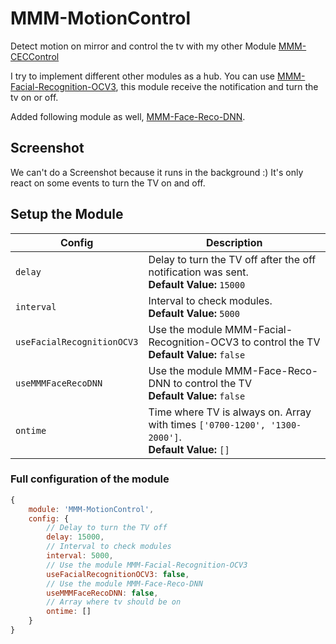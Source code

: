 # MMM-MotionControl

Detect motion on mirror and control the tv with my other Module [MMM-CECControl](https://github.com/nischi/MMM-CECControl "MMM-CECControl")

I try to implement different other modules as a hub. You can use [MMM-Facial-Recognition-OCV3](https://github.com/normyx/MMM-Facial-Recognition-OCV3 "MMM-Facial-Recognition-OCV3"), this module receive the notification and turn the tv on or off.

Added following module as well, [MMM-Face-Reco-DNN](https://github.com/nischi/MMM-Face-Reco-DNN "MMM-Face-Reco-DNN").

## Screenshot

We can't do a Screenshot because it runs in the background :) It's only react on some events to turn the TV on and off.

## Setup the Module

Config | Description
--- | ---
`delay` | Delay to turn the TV off after the off notification was sent. <br />**Default Value:** `15000`
`interval` | Interval to check modules. <br />**Default Value:** `5000`
`useFacialRecognitionOCV3`| Use the module MMM-Facial-Recognition-OCV3 to control the TV<br />**Default Value:** `false`
`useMMMFaceRecoDNN`| Use the module MMM-Face-Reco-DNN to control the TV<br />**Default Value:** `false`
`ontime`| Time where TV is always on. Array with times `['0700-1200', '1300-2000']`.<br />**Default Value:** `[]`

### Full configuration of the module

```javascript
{
    module: 'MMM-MotionControl',
    config: {
        // Delay to turn the TV off
        delay: 15000,
        // Interval to check modules
        interval: 5000,
        // Use the module MMM-Facial-Recognition-OCV3
        useFacialRecognitionOCV3: false,
        // Use the module MMM-Face-Reco-DNN
        useMMMFaceRecoDNN: false,
        // Array where tv should be on
        ontime: []
    }
}
```
